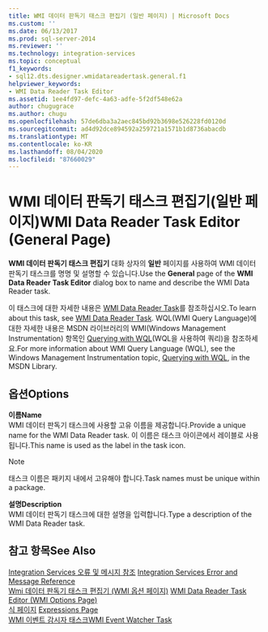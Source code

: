 ```yaml
---
title: WMI 데이터 판독기 태스크 편집기 (일반 페이지) | Microsoft Docs
ms.custom: ''
ms.date: 06/13/2017
ms.prod: sql-server-2014
ms.reviewer: ''
ms.technology: integration-services
ms.topic: conceptual
f1_keywords:
- sql12.dts.designer.wmidatareadertask.general.f1
helpviewer_keywords:
- WMI Data Reader Task Editor
ms.assetid: 1ee4fd97-defc-4a63-adfe-5f2df548e62a
author: chugugrace
ms.author: chugu
ms.openlocfilehash: 57de6dba3a2aec845bd92b3698e526228fd0120d
ms.sourcegitcommit: ad4d92dce894592a259721a1571b1d8736abacdb
ms.translationtype: MT
ms.contentlocale: ko-KR
ms.lasthandoff: 08/04/2020
ms.locfileid: "87660029"
---
```

# <a name="wmi-data-reader-task-editor-general-page"></a><span data-ttu-id="f8d69-102">WMI 데이터 판독기 태스크 편집기(일반 페이지)</span><span class="sxs-lookup"><span data-stu-id="f8d69-102">WMI Data Reader Task Editor (General Page)</span></span>
  <span data-ttu-id="f8d69-103">**WMI 데이터 판독기 태스크 편집기** 대화 상자의 **일반** 페이지를 사용하여 WMI 데이터 판독기 태스크를 명명 및 설명할 수 있습니다.</span><span class="sxs-lookup"><span data-stu-id="f8d69-103">Use the **General** page of the **WMI Data Reader Task Editor** dialog box to name and describe the WMI Data Reader task.</span></span>  
  
 <span data-ttu-id="f8d69-104">이 태스크에 대한 자세한 내용은 [WMI Data Reader Task](control-flow/wmi-data-reader-task.md)를 참조하십시오.</span><span class="sxs-lookup"><span data-stu-id="f8d69-104">To learn about this task, see [WMI Data Reader Task](control-flow/wmi-data-reader-task.md).</span></span> <span data-ttu-id="f8d69-105">WQL(WMI Query Language)에 대한 자세한 내용은 MSDN 라이브러리의 WMI(Windows Management Instrumentation) 항목인 [Querying with WQL](https://go.microsoft.com/fwlink/?LinkId=79045)(WQL을 사용하여 쿼리)을 참조하세요.</span><span class="sxs-lookup"><span data-stu-id="f8d69-105">For more information about WMI Query Language (WQL), see the Windows Management Instrumentation topic, [Querying with WQL](https://go.microsoft.com/fwlink/?LinkId=79045), in the MSDN Library.</span></span>  
  
## <a name="options"></a><span data-ttu-id="f8d69-106">옵션</span><span class="sxs-lookup"><span data-stu-id="f8d69-106">Options</span></span>  
 <span data-ttu-id="f8d69-107">**이름**</span><span class="sxs-lookup"><span data-stu-id="f8d69-107">**Name**</span></span>  
 <span data-ttu-id="f8d69-108">WMI 데이터 판독기 태스크에 사용할 고유 이름을 제공합니다.</span><span class="sxs-lookup"><span data-stu-id="f8d69-108">Provide a unique name for the WMI Data Reader task.</span></span> <span data-ttu-id="f8d69-109">이 이름은 태스크 아이콘에서 레이블로 사용됩니다.</span><span class="sxs-lookup"><span data-stu-id="f8d69-109">This name is used as the label in the task icon.</span></span>  
  
> [!NOTE]  
>  <span data-ttu-id="f8d69-110">태스크 이름은 패키지 내에서 고유해야 합니다.</span><span class="sxs-lookup"><span data-stu-id="f8d69-110">Task names must be unique within a package.</span></span>  
  
 <span data-ttu-id="f8d69-111">**설명**</span><span class="sxs-lookup"><span data-stu-id="f8d69-111">**Description**</span></span>  
 <span data-ttu-id="f8d69-112">WMI 데이터 판독기 태스크에 대한 설명을 입력합니다.</span><span class="sxs-lookup"><span data-stu-id="f8d69-112">Type a description of the WMI Data Reader task.</span></span>  
  
## <a name="see-also"></a><span data-ttu-id="f8d69-113">참고 항목</span><span class="sxs-lookup"><span data-stu-id="f8d69-113">See Also</span></span>  
 <span data-ttu-id="f8d69-114">[Integration Services 오류 및 메시지 참조](../../2014/integration-services/integration-services-error-and-message-reference.md) </span><span class="sxs-lookup"><span data-stu-id="f8d69-114">[Integration Services Error and Message Reference](../../2014/integration-services/integration-services-error-and-message-reference.md) </span></span>  
 <span data-ttu-id="f8d69-115">[Wmi 데이터 판독기 태스크 편집기 &#40;WMI 옵션 페이지&#41;](../../2014/integration-services/wmi-data-reader-task-editor-wmi-options-page.md) </span><span class="sxs-lookup"><span data-stu-id="f8d69-115">[WMI Data Reader Task Editor &#40;WMI Options Page&#41;](../../2014/integration-services/wmi-data-reader-task-editor-wmi-options-page.md) </span></span>  
 <span data-ttu-id="f8d69-116">[식 페이지](expressions/expressions-page.md) </span><span class="sxs-lookup"><span data-stu-id="f8d69-116">[Expressions Page](expressions/expressions-page.md) </span></span>  
 [<span data-ttu-id="f8d69-117">WMI 이벤트 감시자 태스크</span><span class="sxs-lookup"><span data-stu-id="f8d69-117">WMI Event Watcher Task</span></span>](control-flow/wmi-event-watcher-task.md)  
  
  
